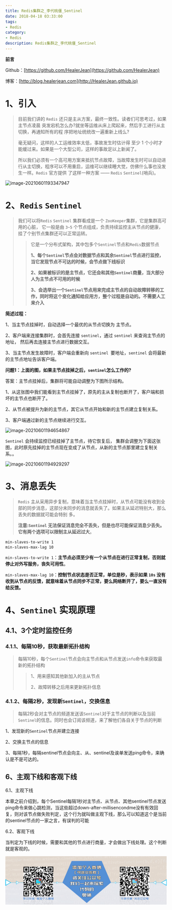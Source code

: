 ```yaml
---
title: Redis集群之_李代桃僵_Sentinel
date: 2018-04-18 03:33:00
tags: 
- Redis
category: 
- Redis
description: Redis集群之_李代桃僵_Sentinel
---
```




**前言**     

 Github：[https://github.com/HealerJean](https://github.com/HealerJean)         

 博客：[http://blog.healerjean.com](http://HealerJean.github.io)          



# 1、引入

> 目前我们讲的 `Redis` 还只是主从方案，最终一致性。读者们可思考过，如果主节点凌晨 突发宕机怎么办?就坐等运维从床上爬起来，然后手工进行从主切换，再通知所有的程 序把地址统统改一遍重新上线么?     
>
> 毫无疑问，这样的人工运维效率太低，事故发生时估计得 至少 1 个小时才能缓过来。如果是一个大型公司，这样的事故足以上新闻了。    
>
> 所以我们必须有一个高可用方案来抵抗节点故障，当故障发生时可以自动进行从主切换，程序可以不用重启，运维可以继续睡大觉，仿佛什么事也没发生一样。`Redis` 官方提供 了这样一种方案 —— `Redis` `Sentinel`(哨兵)。

![image-20210601193347947](/Users/healerjean/Desktop/HealerJean/HCode/HealerJean.github.io/blogImages/image-20210601193347947.png)





# 2、`Redis` `Sentinel` 

> 我们可以将`Redis` `Sentinel` 集群看成是一个 `ZooKeeper`集群，它是集群高可用的心脏， 它一般是由 `3~5` 个节点组成，负责持续监控主从节点的健康，挂了个别节点集群还可以正常运转。     
>
> > 它是一个分布式架构，其中包多个`Sentinel`节点和`Redis`数据节点    
> >
> > **1、每个`Sentinel`节点会对数据节点和其余`Sentinel`节点进行监控，当它发现节点不可达的时候，会节点做下线标识**     
> >
> > **2、如果被标识的是主节点，它还会和其他`Sentinel`商量，当大部分人为主节点不可用的时候**        
> >
> > **3、会选举出一个`Sentinel`节点用来完成主节点的自动故障转移的工作，同时将这个变化通知给应用方，整个过程是自动的。不需要人工来介入**



**简述过程：**     

1、当主节点挂掉时，自动选择一个最优的从节点切换为 主节点。    

2、客户端来连接集群时，会首先连接 `sentinel`，通过 `sentinel` 来查询主节点的地址， 然后再去连接主节点进行数据交互。      

3、当主节点发生故障时，客户端会重新向 `sentinel `要地址，`sentinel` 会将最新的主节点地址告诉客户端。     



**问题1：上面的图，如果主节点挂掉之后，`sentinel`怎么工作的?**

答案：主节点挂掉后，集群将可能自动调整为下图所示结构。     

1、从这张图中我们能看到主节点挂掉了，原先的主从复制也断开了，客户端和损坏的主节点也断开了。    

2、从节点被提升为新的主节点，其它从节点开始和新的主节点建立复制关系。      

3、客户端通过新的主节点继续进行交互。     

![image-20210601194654867](/Users/healerjean/Desktop/HealerJean/HCode/HealerJean.github.io/blogImages/image-20210601194654867.png)

`Sentinel` 会持续监控已经挂掉了主节点，待它恢复后， 集群会调整为下面这张图，此时原先挂掉的主节点现在变成了从节点，从新的主节点那里建立复制关系。。



![image-20210601194929297](/Users/healerjean/Desktop/HealerJean/HCode/HealerJean.github.io/blogImages/image-20210601194929297.png)

# 3、消息丢失

> `Redis` 主从采用异步复制，意味着当主节点挂掉时，从节点可能没有收到全部的同步消息，这部分未同步的消息就丢失了。如果主从延迟特别大，那么丢失的数据就可能会特别 多。    
>
> **注意:`Sentinel` 无法保证消息完全不丢失，但是也尽可能保证消息少丢失。它有两个选项可以限制主从延迟过大**。

```
min-slaves-to-write 1 
min-slaves-max-lag 10
```

`min-slaves-to-write 1`：**主节点必须至少有一个从节点在进行正常复制，否则就停止对外写服务，丧失可用性**。     

`min-slaves-max-lag 10`：**控制节点状态是否正常，单位是秒，表示如果 `10s` 没有收到从节点的反馈，就意味着从节点同步不正常，要么网络断开了，要么一直没有给反馈。**





# 4、`Sentinel` 实现原理

## 4.1、3个定时监控任务

### 4.1.1、每隔10秒，获取最新拓扑结构

> 每隔10秒，每个`Sentinel`节点会向主节点和从节点发送`info`命令来获取最新的拓扑结构         
>
> > 1、用来感知其他新加入的主从节点       
> >
> > 2、故障转移之后用来更新拓扑信息  



### 4.1.2、每隔2秒，发现新`Sentinel`，交换信息

> 每隔2秒会对主节点的频道发送该`Sentinel`对于主节点的判断以及当前`Sentinel`的信息。同时也会订阅该频道，来了解他们各自关于节点的判断

1、发现新的`Sentinel`节点并建立连接           

2、交换主节点的信息







3、每隔1秒，每隔sentinel节点会向主、从、sentinel及诶单发送ping命令，来确认是不是可达的。


## 6、主观下线和客观下线

6.1、主观下线

本章之前介绍到，每个Sentinel每隔1秒对主节点、从节点、其他sentinel节点发送ping命令来做心跳检测，当这些超过down-after-millisencondme没有有效回复，则对该节点做失败判定，这个行为就叫做主观下线，那么可以知道这个是当前的sentinel节点的一家之言，有误判的可能

 6.2、客观下线

当判定为下线的时候，需要和其他的节点进行商量，才会做出下线处理。这个判断就是客观的。































![ContactAuthor](https://raw.githubusercontent.com/HealerJean/HealerJean.github.io/master/assets/img/artical_bottom.jpg)



<!-- Gitalk 评论 start  -->

<link rel="stylesheet" href="https://unpkg.com/gitalk/dist/gitalk.css">

<script src="https://unpkg.com/gitalk@latest/dist/gitalk.min.js"></script> 
<div id="gitalk-container"></div>    
 <script type="text/javascript">
    var gitalk = new Gitalk({
		clientID: `1d164cd85549874d0e3a`,
		clientSecret: `527c3d223d1e6608953e835b547061037d140355`,
		repo: `HealerJean.github.io`,
		owner: 'HealerJean',
		admin: ['HealerJean'],
		id: 'xzg4qVWPy3moERIs',
    });
    gitalk.render('gitalk-container');
</script> 




<!-- Gitalk end -->



